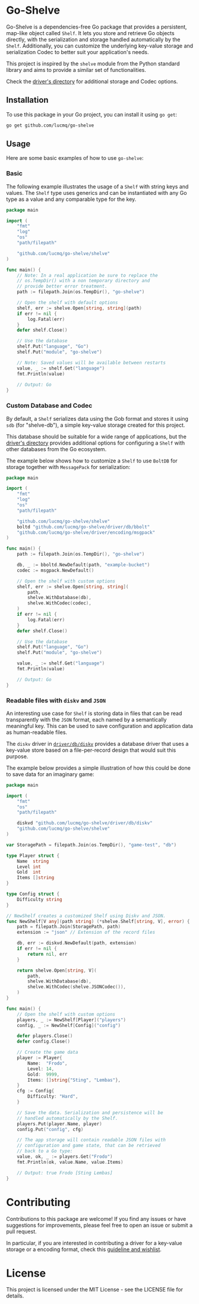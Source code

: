 # Go-Shelve
Go-Shelve is a dependencies-free Go package that provides a persistent, map-like
object called `Shelf`. It lets you store and retrieve Go objects directly, with
the serialization and storage handled automatically by the `Shelf`. Additionally,
you can customize the underlying key-value storage and serialization Codec to
better suit your application's needs.

This project is inspired by the `shelve` module from the Python standard
library and aims to provide a similar set of functionalities.

Check the [driver's directory](./driver/README.md) for additional storage and
Codec options.

## Installation
To use this package in your Go project, you can install it using `go get`:
```bash
go get github.com/lucmq/go-shelve
```

## Usage
Here are some basic examples of how to use `go-shelve`:

### Basic
The following example illustrates the usage of a `Shelf` with string keys and
values. The `Shelf` type uses generics and can be instantiated with any Go type
as a value and any comparable type for the key.
```go
package main

import (
	"fmt"
	"log"
	"os"
	"path/filepath"

	"github.com/lucmq/go-shelve/shelve"
)

func main() {
	// Note: In a real application be sure to replace the
	// os.TempDir() with a non temporary directory and
	// provide better error treatment. 
	path := filepath.Join(os.TempDir(), "go-shelve")

	// Open the shelf with default options
	shelf, err := shelve.Open[string, string](path)
	if err != nil {
		log.Fatal(err)
	}
	defer shelf.Close()

	// Use the database
	shelf.Put("language", "Go")
	shelf.Put("module", "go-shelve")

	// Note: Saved values will be available between restarts
	value, _ := shelf.Get("language")
	fmt.Println(value)
	
	// Output: Go
}
```

### Custom Database and Codec
By default, a `Shelf` serializes data using the Gob format and stores it using
`sdb` (for "shelve-db"), a simple key-value storage created for this project.

This database should be suitable for a wide range of applications, but the
[driver's directory](./driver/README.md) provides additional options for
configuring a `Shelf` with other databases from the Go ecosystem.

The example below shows how to customize a `Shelf` to use `BoltDB` for storage
together with `MessagePack` for serialization:
```go
package main

import (
	"fmt"
	"log"
	"os"
	"path/filepath"

	"github.com/lucmq/go-shelve/shelve"
	boltd "github.com/lucmq/go-shelve/driver/db/bbolt"
	"github.com/lucmq/go-shelve/driver/encoding/msgpack"
)

func main() {
	path := filepath.Join(os.TempDir(), "go-shelve")

	db, _ := bboltd.NewDefault(path, "example-bucket")
	codec := msgpack.NewDefault()

	// Open the shelf with custom options
	shelf, err := shelve.Open[string, string](
		path,
		shelve.WithDatabase(db),
		shelve.WithCodec(codec),
	)
	if err != nil {
		log.Fatal(err)
	}
	defer shelf.Close()

	// Use the database
	shelf.Put("language", "Go")
	shelf.Put("module", "go-shelve")

	value, _ := shelf.Get("language")
	fmt.Println(value)

	// Output: Go 
}
```

### Readable files with `diskv` and `JSON`
An interesting use case for `Shelf` is storing data in files that can be read
transparently with the `JSON` format, each named by a semantically meaningful
key. This can be used to save configuration and application data as
human-readable files.

The `diskv` driver in [`driver/db/diskv`](./driver/db/diskv) provides a
database driver that uses a key-value store based on a file-per-record design
that would suit this purpose.

The example below provides a simple illustration of how this could be done to
save data for an imaginary game:
```go
package main

import (
	"fmt"
	"os"
	"path/filepath"

	diskvd "github.com/lucmq/go-shelve/driver/db/diskv"
	"github.com/lucmq/go-shelve/shelve"
)

var StoragePath = filepath.Join(os.TempDir(), "game-test", "db")

type Player struct {
	Name  string
	Level int
	Gold  int
	Items []string
}

type Config struct {
	Difficulty string
}

// NewShelf creates a customized Shelf using Diskv and JSON.
func NewShelf[V any](path string) (*shelve.Shelf[string, V], error) {
	path = filepath.Join(StoragePath, path)
	extension := "json" // Extension of the record files

	db, err := diskvd.NewDefault(path, extension)
	if err != nil {
		return nil, err
	}

	return shelve.Open[string, V](
		path,
		shelve.WithDatabase(db),
		shelve.WithCodec(shelve.JSONCodec()),
	)
}

func main() {
	// Open the shelf with custom options
	players, _ := NewShelf[Player]("players")
	config, _ := NewShelf[Config]("config")

	defer players.Close()
	defer config.Close()

	// Create the game data
	player := Player{
		Name:  "Frodo",
		Level: 14,
		Gold:  9999,
		Items: []string{"Sting", "Lembas"},
	}
	cfg := Config{
		Difficulty: "Hard",
	}

	// Save the data. Serialization and persistence will be
	// handled automatically by the Shelf.
	players.Put(player.Name, player)
	config.Put("config", cfg)

	// The app storage will contain readable JSON files with
	// configuration and game state, that can be retrieved
	// back to a Go type:
	value, ok, _ := players.Get("Frodo")
	fmt.Println(ok, value.Name, value.Items)

	// Output: true Frodo [Sting Lembas]
}
```

# Contributing
Contributions to this package are welcome! If you find any issues or have suggestions
for improvements, please feel free to open an issue or submit a pull request.

In particular, if you are interested in contributing a driver for a key-value storage
or a encoding format, check this [guideline and wishlist](./driver/README.md).

# License
This project is licensed under the MIT License - see the LICENSE file for details.
